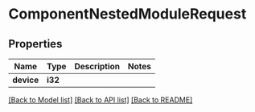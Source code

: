 # ComponentNestedModuleRequest

## Properties

Name | Type | Description | Notes
------------ | ------------- | ------------- | -------------
**device** | **i32** |  | 

[[Back to Model list]](../README.md#documentation-for-models) [[Back to API list]](../README.md#documentation-for-api-endpoints) [[Back to README]](../README.md)


